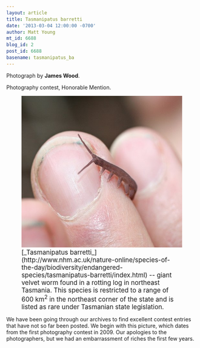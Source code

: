 ```yaml
---
layout: article
title: Tasmanipatus barretti
date: '2013-03-04 12:00:00 -0700'
author: Matt Young
mt_id: 6688
blog_id: 2
post_id: 6688
basename: tasmanipatus_ba
---
```

Photograph by **James Wood**.

Photography contest, Honorable Mention.

<figure>
<img src="/uploads/2013/wood.velvetworm.jpg" alt="wood.velvetworm.jpg" width="500" height="400" />
<figcaption markdown="span">
<big>[_Tasmanipatus barretti_](http://www.nhm.ac.uk/nature-online/species-of-the-day/biodiversity/endangered-species/tasmanipatus-barretti/index.html) -- giant velvet worm found in a rotting log in northeast Tasmania. This species is restricted to a range of 600 km<sup>2</sup> in the northeast corner of the state and  is listed as rare under Tasmanian state legislation.</big>

</figcaption>
</figure>

We have been going through our archives to find excellent contest entries that have not so far been posted.  We begin with this picture, which dates from the first photography contest in 2009. Our apologies to the photographers, but we had an embarrassment of riches the first few years.
